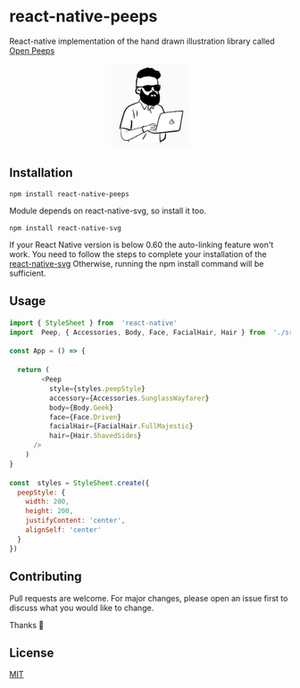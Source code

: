 
# react-native-peeps

React-native implementation of the hand drawn illustration library called [Open Peeps]([https://www.openpeeps.com/](https://www.openpeeps.com/))

<p align="center"><img src="example.png" alt="peeps example" width="140"/></p>

## Installation

```
npm install react-native-peeps
```

Module depends on react-native-svg, so install it too.

```
npm install react-native-svg
```

If your React Native version is below 0.60 the auto-linking feature won't work. You need to follow the steps to complete your installation of the [react-native-svg](https://github.com/react-native-community/react-native-svg#manually)
Otherwise, running the npm install command will be sufficient.

## Usage

```javascript
import { StyleSheet } from  'react-native'
import  Peep, { Accessories, Body, Face, FacialHair, Hair } from  './src'

const App = () => {

  return (
        <Peep
          style={styles.peepStyle}
          accessory={Accessories.SunglassWayfarer}
          body={Body.Geek}
          face={Face.Driven}
          facialHair={FacialHair.FullMajestic}
          hair={Hair.ShavedSides}
      />
    )
}

const  styles = StyleSheet.create({
  peepStyle: {
    width: 200,
    height: 200,
    justifyContent: 'center',
    alignSelf: 'center'
  }
})

```

## Contributing
Pull requests are welcome. For major changes, please open an issue first to discuss what you would like to change.

Thanks :raised_hands:


## License
[MIT]([https://choosealicense.com/licenses/mit/](https://choosealicense.com/licenses/mit/))